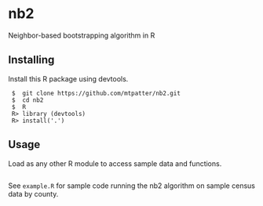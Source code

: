 # nb2

Neighbor-based bootstrapping algorithm in R

## Installing

Install this R package using devtools.

``` 
 $  git clone https://github.com/mtpatter/nb2.git
 $  cd nb2
 $  R
 R> library (devtools)
 R> install('.')
```

## Usage

Load as any other R module to access sample data and functions.
``` library(nb2)
```

See `example.R` for sample code running the nb2 algorithm on sample census data by county.

